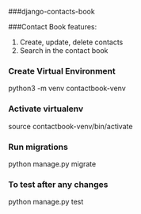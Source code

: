 ###django-contacts-book

###Contact Book features:

1. Create, update, delete contacts
2. Search in the contact book

### Create Virtual Environment
python3 -m venv contactbook-venv

### Activate virtualenv
source contactbook-venv/bin/activate

### Run migrations
python manage.py migrate

### To test after any changes
python manage.py test